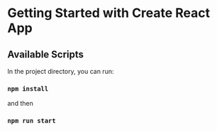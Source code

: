 # Getting Started with Create React App

## Available Scripts

In the project directory, you can run:

### `npm install`
and then
### `npm run start`